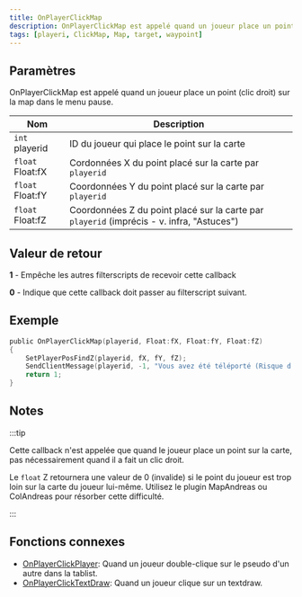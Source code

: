 ```yaml
---
title: OnPlayerClickMap
description: OnPlayerClickMap est appelé quand un joueur place un point (clic droit) sur la map dans le menu pause.
tags: [playeri, ClickMap, Map, target, waypoint]
---
```


<VersionWarn name='callback' version='SA-MP 0.3d' />

## Paramètres

OnPlayerClickMap est appelé quand un joueur place un point (clic droit) sur la map dans le menu pause.

| Nom              | Description                                                                               |
| ---------------- | ----------------------------------------------------------------------------------------- |
| `int`   playerid | ID du joueur qui place le point sur la carte                                              |
| `float` Float:fX | Cordonnées X du point placé sur la carte par `playerid`                                   |
| `float` Float:fY | Coordonnées Y du point placé sur la carte par `playerid`                                  |
| `float` Float:fZ | Coordonnées Z du point placé sur la carte par `playerid` (imprécis - v. infra, "Astuces") |

## Valeur de retour

**1** - Empêche les autres filterscripts de recevoir cette callback

**0** - Indique que cette callback doit passer au filterscript suivant.

## Exemple

```c
public OnPlayerClickMap(playerid, Float:fX, Float:fY, Float:fZ)
{
    SetPlayerPosFindZ(playerid, fX, fY, fZ);
    SendClientMessage(playerid, -1, "Vous avez été téléporté (Risque d'imprécision).");
    return 1;
}
```

## Notes

:::tip

Cette callback n'est appelée que quand le joueur place un point sur la carte, pas nécessairement quand il a fait un clic droit.

Le `float` Z retournera une valeur de 0 (invalide) si le point du joueur est trop loin sur la carte du joueur lui-même. Utilisez le plugin MapAndreas ou ColAndreas pour résorber cette difficulté.

:::

## Fonctions connexes

- [OnPlayerClickPlayer](OnPlayerClickPlayer): Quand un joueur double-clique sur le pseudo d'un autre dans la tablist.
- [OnPlayerClickTextDraw](OnPlayerClickTextDraw): Quand un joueur clique sur un textdraw.
